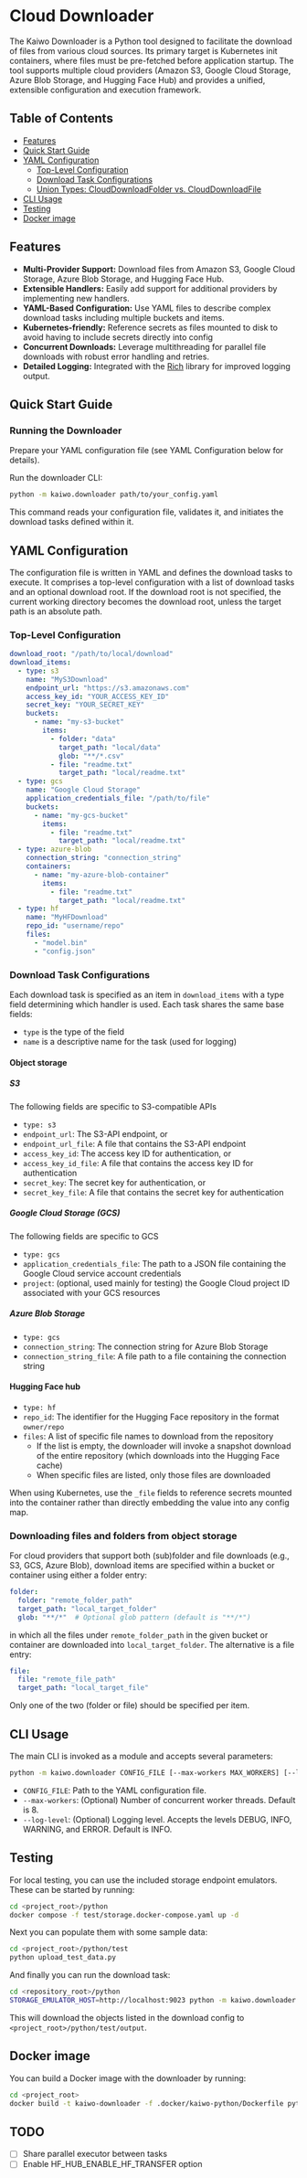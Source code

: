 # Cloud Downloader

The Kaiwo Downloader is a Python tool designed to facilitate the download of files from various cloud sources. Its primary target is Kubernetes init containers, where files must be pre-fetched before application startup. The tool supports multiple cloud providers (Amazon S3, Google Cloud Storage, Azure Blob Storage, and Hugging Face Hub) and provides a unified, extensible configuration and execution framework.

## Table of Contents

- [Features](#features)
- [Quick Start Guide](#quick-start-guide)
- [YAML Configuration](#yaml-configuration)
  - [Top-Level Configuration](#top-level-configuration)
  - [Download Task Configurations](#download-task-configurations)
  - [Union Types: CloudDownloadFolder vs. CloudDownloadFile](#downloading-files-and-folders-from-object-storage)
- [CLI Usage](#cli-usage)
- [Testing](#testing)
- [Docker image](#docker-image)

## Features

- **Multi-Provider Support:** Download files from Amazon S3, Google Cloud Storage, Azure Blob Storage, and Hugging Face Hub.
- **Extensible Handlers:** Easily add support for additional providers by implementing new handlers.
- **YAML-Based Configuration:** Use YAML files to describe complex download tasks including multiple buckets and items.
- **Kubernetes-friendly:** Reference secrets as files mounted to disk to avoid having to include secrets directly into config
- **Concurrent Downloads:** Leverage multithreading for parallel file downloads with robust error handling and retries.
- **Detailed Logging:** Integrated with the [Rich](https://github.com/Textualize/rich) library for improved logging output.

## Quick Start Guide

### Running the Downloader

Prepare your YAML configuration file (see YAML Configuration below for details).

Run the downloader CLI:

```bash
python -m kaiwo.downloader path/to/your_config.yaml
```

This command reads your configuration file, validates it, and initiates the download tasks defined within it.

## YAML Configuration

The configuration file is written in YAML and defines the download tasks to execute. It comprises a top-level configuration with a list of download tasks and an optional download root. If the download root is not specified, the current working directory becomes the download root, unless the target path is an absolute path.

### Top-Level Configuration

```yaml
download_root: "/path/to/local/download"
download_items:
  - type: s3
    name: "MyS3Download"
    endpoint_url: "https://s3.amazonaws.com"
    access_key_id: "YOUR_ACCESS_KEY_ID"
    secret_key: "YOUR_SECRET_KEY"
    buckets:
      - name: "my-s3-bucket"
        items:
          - folder: "data"
            target_path: "local/data"
            glob: "**/*.csv"
          - file: "readme.txt"
            target_path: "local/readme.txt"
  - type: gcs
    name: "Google Cloud Storage"
    application_credentials_file: "/path/to/file"
    buckets:
      - name: "my-gcs-bucket"
        items:
          - file: "readme.txt"
            target_path: "local/readme.txt"
  - type: azure-blob
    connection_string: "connection_string"
    containers:
      - name: "my-azure-blob-container"
        items:
          - file: "readme.txt"
            target_path: "local/readme.txt"
  - type: hf
    name: "MyHFDownload"
    repo_id: "username/repo"
    files:
      - "model.bin"
      - "config.json"
```

### Download Task Configurations

Each download task is specified as an item in `download_items` with a type field determining which handler is used. Each task
shares the same base fields:

- `type` is the type of the field
- `name` is a descriptive name for the task (used for logging)

#### Object storage

##### S3

The following fields are specific to S3-compatible APIs 

- `type: s3`
- `endpoint_url`: The S3-API endpoint, or
- `endpoint_url_file`: A file that contains the S3-API endpoint
- `access_key_id`: The access key ID for authentication, or
- `access_key_id_file`: A file that contains the access key ID for authentication
- `secret_key`: The secret key for authentication, or
- `secret_key_file`: A file that contains the secret key for authentication

##### Google Cloud Storage (GCS)

The following fields are specific to GCS

- `type: gcs`
- `application_credentials_file`: The path to a JSON file containing the Google Cloud service account credentials
- `project`: (optional, used mainly for testing) the Google Cloud project ID associated with your GCS resources

##### Azure Blob Storage

- `type: gcs`
- `connection_string`: The connection string for Azure Blob Storage
- `connection_string_file`: A file path to a file containing the connection string

#### Hugging Face hub

- `type: hf`
- `repo_id`: The identifier for the Hugging Face repository in the format `owner/repo`
- `files`: A list of specific file names to download from the repository
  - If the list is empty, the downloader will invoke a snapshot download of the entire repository (which downloads into the Hugging Face cache)
  - When specific files are listed, only those files are downloaded

When using Kubernetes, use the `_file` fields to reference secrets mounted into the container rather than directly embedding the value into any config map.

### Downloading files and folders from object storage

For cloud providers that support both (sub)folder and file downloads (e.g., S3, GCS, Azure Blob), download items are specified within a bucket or container using either a folder entry:

```yaml
folder:
  folder: "remote_folder_path"
  target_path: "local_target_folder"
  glob: "**/*"  # Optional glob pattern (default is "**/*")
```

in which all the files under `remote_folder_path` in the given bucket or container are downloaded into `local_target_folder`. The alternative is a file entry:

```yaml
file:
  file: "remote_file_path"
  target_path: "local_target_file"
```

Only one of the two (folder or file) should be specified per item.

## CLI Usage

The main CLI is invoked as a module and accepts several parameters:

```bash
python -m kaiwo.downloader CONFIG_FILE [--max-workers MAX_WORKERS] [--log-level LOG_LEVEL]
```

* `CONFIG_FILE`: Path to the YAML configuration file.
* `--max-workers`: (Optional) Number of concurrent worker threads. Default is 8.
* `--log-level`: (Optional) Logging level. Accepts the levels DEBUG, INFO, WARNING, and ERROR. Default is INFO.

## Testing

For local testing, you can use the included storage endpoint emulators. These can be started by running:

```bash
cd <project_root>/python
docker compose -f test/storage.docker-compose.yaml up -d 
```

Next you can populate them with some sample data:

```bash
cd <project_root>/python/test
python upload_test_data.py
```

And finally you can run the download task:

```bash
cd <repository_root>/python
STORAGE_EMULATOR_HOST=http://localhost:9023 python -m kaiwo.downloader test/test_download_task.yaml 
```

This will download the objects listed in the download config to `<project_root>/python/test/output`.

## Docker image

You can build a Docker image with the downloader by running:

```bash
cd <project_root>
docker build -t kaiwo-downloader -f .docker/kaiwo-python/Dockerfile python
```

## TODO

- [ ] Share parallel executor between tasks
- [ ] Enable HF_HUB_ENABLE_HF_TRANSFER option
